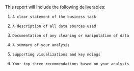 This report will include the following deliverables:

1.     A clear statement of the business task
2.     A description of all data sources used
3.     Documentation of any cleaning or manipulation of data
4.     A summary of your analysis
5.     Supporting visualizations and key ndings
6.     Your top three recommendations based on your analysis
